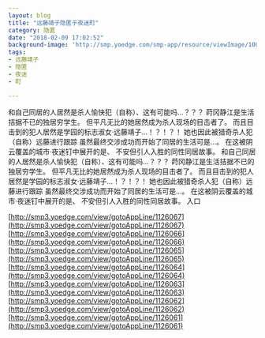 ```yaml
---
layout: blog
title: "远藤靖子隐匿于夜迷町"
category: 隐匿
date: "2018-02-09 17:02:52"
background-image: 'http://smp.yoedge.com/smp-app/resource/viewImage/1004565appline.png'
tags:
- 远藤靖子
- 隐匿
- 夜迷
- 町

---
```

和自己同居的人居然是杀人愉快犯（自称）、这有可能吗…？？？ 莳冈静江是生活拮据不已的独居穷学生。 但平凡无比的她居然成为杀人现场的目击者了。 而且目击到的犯人居然是学园的标志淑女·远藤靖子…！？！？！ 她也因此被猎奇杀人犯（自称）远藤进行跟踪 虽然最终交涉成功而开始了同居的生活可是…。 在这被阴云覆盖的城市·夜迷钉中展开的是、 不安但引人入胜的同性同居故事。
和自己同居的人居然是杀人愉快犯（自称）、这有可能吗…？？？ 莳冈静江是生活拮据不已的独居穷学生。 但平凡无比的她居然成为杀人现场的目击者了。 而且目击到的犯人居然是学园的标志淑女·远藤靖子…！？！？！ 她也因此被猎奇杀人犯（自称）远藤进行跟踪 虽然最终交涉成功而开始了同居的生活可是…。 在这被阴云覆盖的城市·夜迷钉中展开的是、 不安但引人入胜的同性同居故事。
入口

[http://smp3.yoedge.com/view/gotoAppLine/1126067](http://smp3.yoedge.com/view/gotoAppLine/1126067)
[http://smp3.yoedge.com/view/gotoAppLine/1126066](http://smp3.yoedge.com/view/gotoAppLine/1126066)
[http://smp3.yoedge.com/view/gotoAppLine/1126065](http://smp3.yoedge.com/view/gotoAppLine/1126065)
[http://smp3.yoedge.com/view/gotoAppLine/1126064](http://smp3.yoedge.com/view/gotoAppLine/1126064)
[http://smp3.yoedge.com/view/gotoAppLine/1126063](http://smp3.yoedge.com/view/gotoAppLine/1126063)
[http://smp3.yoedge.com/view/gotoAppLine/1126062](http://smp3.yoedge.com/view/gotoAppLine/1126062)
[http://smp3.yoedge.com/view/gotoAppLine/1126061](http://smp3.yoedge.com/view/gotoAppLine/1126061)

        
